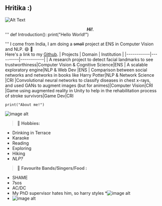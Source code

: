 ## Hritika :)
![Alt Text](https://media0.giphy.com/media/er7RmM5FjvHHajU8R2/200w.gif?cid=6c09b952rmuq181vppc3ednnfijorbcpt6y2iks3ygvn4ial&rid=200w.gif&ct=g)
 
&nbsp;&nbsp;&nbsp;&nbsp;&nbsp;&nbsp;&nbsp;&nbsp;&nbsp;&nbsp;&nbsp;&nbsp;&nbsp;&nbsp;&nbsp;&nbsp;&nbsp;&nbsp;&nbsp;&nbsp;&nbsp;&nbsp;&nbsp;&nbsp;&nbsp;&nbsp;&nbsp;&nbsp;&nbsp;&nbsp;&nbsp;&nbsp;&nbsp;&nbsp;&nbsp;&nbsp;&nbsp;&nbsp;&nbsp;&nbsp;&nbsp;&nbsp;&nbsp;&nbsp;&nbsp;&nbsp;&nbsp;&nbsp;&nbsp;&nbsp;&nbsp;&nbsp;&nbsp;&nbsp;&nbsp;&nbsp;&nbsp;&nbsp;&nbsp;&nbsp;&nbsp;&nbsp;&nbsp;&nbsp;&nbsp;&nbsp;&nbsp;&nbsp;***Hi!***.  
'''
def Introduction():
    print("Hello World!")


'''
I come from India, I am doing a ~~small~~ project at ENS in Computer Vision and NLP. :smile: :speech_balloon:  
Here's a link to my [Github](https://github.com/hritikakathuria136/Projects).
| Projects | Domain | Institution |
|------------|----------|------------|
| A research project to detect facial landmarks to see trustworthiness|Computer Vision & Cognitive Science|ENS
| A scalable exploratory engine|NLP & Web Dev |ENS
| Comparison between social networks and networks in books like Harry Potter|NLP & Network Science |CRI
|Convolutional neural networks to classify diseases in chest x-rays, and used GANs to augment images (but for animes)|Computer Vision|CRI
|Game using augmented reality in Unity to help in the rehabilitation process of stroke survivors|Game Dev|CRI


    print("About me!")
![image alt](https://media.giphy.com/media/zzdRbdk6cey1G/giphy.gif)

> :memo: **Hobbies:**  
* Drinking in Terrace
* Karaoke
* Reading
* Exploring
* Hiking
* *NLP?* 


> :memo: **Favourite Bands/Singers/Food :**  
* SHAME
* 7sos
* AC/DC
* My PhD supervisor hates him, so harry styles
*![image alt](https://media1.giphy.com/media/3og0IxeB7Hx7JBnhmM/giphy.gif)
* ![image alt](https://media.tenor.com/JBp6ldD5Br4AAAAM/raclette.gif)
